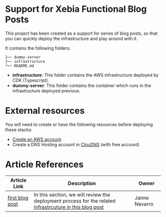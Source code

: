 # Support for Xebia Functional Blog Posts

This project has been created as a support for series of blog posts, so that you can quickly deploy the infrastructure and play around with it.

It contains the following folders:
```
├── dummy-server
├── infrastructure
└── README.md
```
* **infrastructure**: This folder contains the AWS infrastructure deployed by CDK (Typescript).
* **dummy-server**: This folder contains the container which runs in the infrastructure deployed previous.

# External resources
You will need to create or have the following resources before deploying these stacks:
* [Create an AWS account](https://repost.aws/knowledge-center/create-and-activate-aws-account). 
* Create a DNS Hosting account in [ClouDNS](https://www.cloudns.net) (with free account)

# Article References
| Article Link                                                      | Description                                                                                                                                     | Owner         |
|-------------------------------------------------------------------|-------------------------------------------------------------------------------------------------------------------------------------------------|---------------|
| [first blog post](https://xebia.com/blog/kubernetes-and-the-jvm/) | In this section, we will review the deployment process for the related [infrastrcuture in this blog post](infrastructure/blog_post_1/README.md) | Jaime Navarro |
